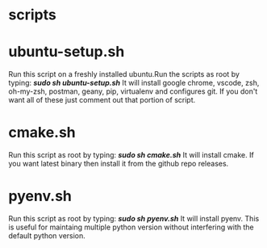 # scripts
# ubuntu-setup.sh
Run this script on a freshly installed ubuntu.Run the scripts as root by typing: ***sudo sh ubuntu-setup.sh***
It will install google chrome, vscode, zsh, oh-my-zsh, postman, geany, pip, virtualenv and configures git. If you don't want all of these just comment out that portion of script.
# cmake.sh
Run this script as root by typing: ***sudo sh cmake.sh***
It will install cmake. If you want latest binary then install it from the github repo releases.

# pyenv.sh
Run this script as root by typing: ***sudo sh pyenv.sh***
It will install pyenv. This is useful for maintaing multiple python version without interfering with the default python version.